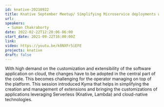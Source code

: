 ```yaml
---
id: knative-20210922
title: Knative September Meetup/ Simplifying Microservice deployments with Kyma
url: 
speakers:
 - Suman Chakraborty
date: 2022-02-22T12:28:06-06:00
start_date: 2021-09-22T16:00:00Z
link:  
video: https://youtu.be/k0NXFr5iEFE
projects: knative
draft: false
---
```


With high demand on the customization and extensibility of the software application on cloud, the changes have to be adopted in the central part of the code. This becomes challenging for the operator managing on top of the platform. This session introduced Kyma that helps in simplifying the creation and management of extensions and bringing the customizations of applications leveraging Serverless (Knative, Lambda) and cloud-native technologies.
